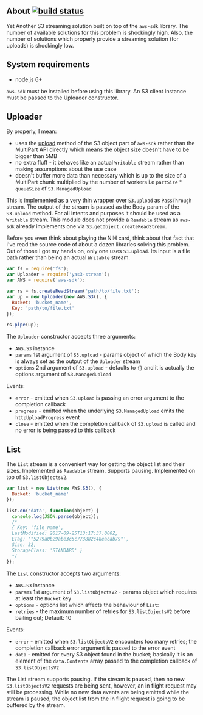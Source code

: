 ## About [![build status](https://secure.travis-ci.org/SaltwaterC/yas3-stream.png?branch=master)](https://travis-ci.org/SaltwaterC/yas3-stream)

Yet Another S3 streaming solution built on top of the `aws-sdk` library. The number of available solutions for this problem is shockingly high. Also, the number of solutions which properly provide a streaming solution (for uploads) is shockingly low.

## System requirements

 * node.js 6+

`aws-sdk` must be installed before using this library. An S3 client instance must be passed to the Uploader constructor.

## Uploader

By properly, I mean:

 * uses the [upload](http://docs.aws.amazon.com/AWSJavaScriptSDK/latest/AWS/S3.html#upload-property) method of the S3 object part of `aws-sdk` rather than the MultiPart API directly which means the object size doesn't have to be bigger than 5MB
 * no extra fluff - it behaves like an actual `Writable` stream rather than making assumptions about the use case
 * doesn't buffer more data than necessary which is up to the size of a MultiPart chunk multiplied by the number of workers i.e `partSize` * `queueSize` of `S3.ManagedUpload`

This is implemented as a very thin wrapper over `S3.upload` as `PassThrough` stream. The output of the stream is passed as the Body param of the `S3.upload` method. For all intents and purposes it should be used as a `Writable` stream. This module does not provide a `Readable` stream as `aws-sdk` already implements one via `S3.getObject.createReadStream`.

Before you even think about playing the NIH card, think about that fact that I've read the source code of about a dozen libraries solving this problem. Out of those I got my hands on, only one uses `S3.upload`. Its input is a file path rather than being an actual `Writable` stream.

```javascript
var fs = require('fs');
var Uploader = require('yas3-stream');
var AWS = require('aws-sdk');

var rs = fs.createReadStream('path/to/file.txt');
var up = new Uploader(new AWS.S3(), {
  Bucket: 'bucket_name',
  Key: 'path/to/file.txt'
});

rs.pipe(up);
```

The `Uploader` constructor accepts three arguments:

 * `AWS.S3` instance
 * `params` 1st argument of `S3.upload` - params object of which the Body key is always set as the output of the `Uploader` stream
 * `options` 2nd argument of `S3.upload` - defaults to `{}` and it is actually the options argument of `S3.ManagedUpload`

Events:

 * `error` - emitted when `S3.upload` is passing an error argument to the completion callback
 * `progress` - emitted when the underlying `S3.ManagedUpload` emits the `httpUploadProgress` event
 * `close` - emitted when the completion callback of `S3.upload` is called and no error is being passed to this callback

## List

The `List` stream is a convenient way for getting the object list and their sizes. Implemented as `Readable` stream. Supports pausing. Implemented on top of `S3.listObjectsV2`.

```javascript
var list = new List(new AWS.S3(), {
  Bucket: 'bucket_name'
});

list.on('data', function(object) {
  console.log(JSON.parse(object));
  /*
  { Key: 'file_name',
  LastModified: 2017-09-25T13:17:37.000Z,
  ETag: '"5279a0b29abe3c5c773882c48eacab79"',
  Size: 32,
  StorageClass: 'STANDARD' }
  */
});
```

The `List` constructor accepts two arguments:

 * `AWS.S3` instance
 * `params` 1st argument of `S3.listObjectsV2` - params object which requires at least the `Bucket` key
 * `options` - options list which affects the behaviour of `List`:
  * `retries` - the maximum number of retries for `S3.listObjectsV2` before bailing out; Default: 10

Events:

 * `error` - emitted when `S3.listObjectsV2` encounters too many retries; the completion callback error argument is passed to the error event
 * `data` - emitted for every S3 object found in the bucket; basically it is an element of the `data.Contents` array passed to the completion callback of `S3.listObjectsV2`

The List stream supports pausing. If the stream is paused, then no new `S3.listObjectsV2` requests are being sent, however, an in flight request may still be processing. While no new data events are being emitted while the stream is paused, the object list from the in flight request is going to be buffered by the stream.
